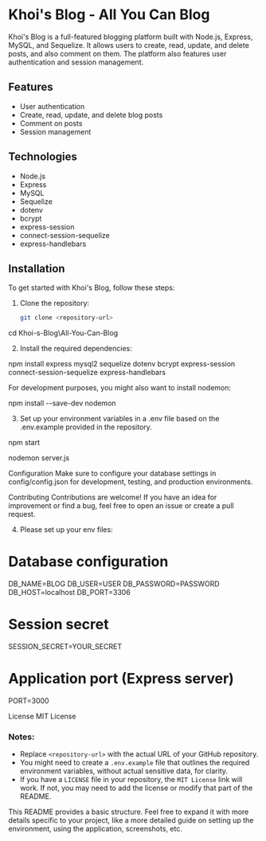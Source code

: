 # Khoi's Blog - All You Can Blog

Khoi's Blog is a full-featured blogging platform built with Node.js, Express, MySQL, and Sequelize. It allows users to create, read, update, and delete posts, and also comment on them. The platform also features user authentication and session management.

## Features

- User authentication
- Create, read, update, and delete blog posts
- Comment on posts
- Session management

## Technologies

- Node.js
- Express
- MySQL
- Sequelize
- dotenv
- bcrypt
- express-session
- connect-session-sequelize
- express-handlebars

## Installation

To get started with Khoi's Blog, follow these steps:

1. Clone the repository:

   ```bash
   git clone <repository-url>

cd Khoi-s-Blog\All-You-Can-Blog

2. Install the required dependencies:

npm install express mysql2 sequelize dotenv bcrypt express-session connect-session-sequelize express-handlebars

For development purposes, you might also want to install nodemon:

npm install --save-dev nodemon

3. Set up your environment variables in a .env file based on the .env.example provided in the repository.

npm start

nodemon server.js

Configuration
Make sure to configure your database settings in config/config.json for development, testing, and production environments.

Contributing
Contributions are welcome! If you have an idea for improvement or find a bug, feel free to open an issue or create a pull request.

4. Please set up your env files: 

# Database configuration
DB_NAME=BLOG
DB_USER=USER
DB_PASSWORD=PASSWORD
DB_HOST=localhost
DB_PORT=3306

# Session secret
SESSION_SECRET=YOUR_SECRET

# Application port (Express server)
PORT=3000

License
MIT License

### Notes:

- Replace `<repository-url>` with the actual URL of your GitHub repository.
- You might need to create a `.env.example` file that outlines the required environment variables, without actual sensitive data, for clarity.
- If you have a `LICENSE` file in your repository, the `MIT License` link will work. If not, you may need to add the license or modify that part of the README.

This README provides a basic structure. Feel free to expand it with more details specific to your project, like a more detailed guide on setting up the environment, using the application, screenshots, etc.